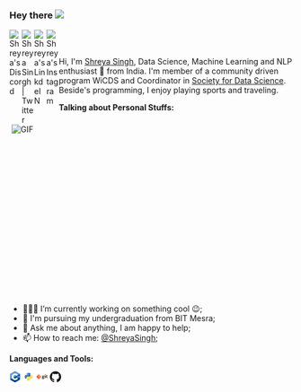 ### Hey there <img src="https://media.giphy.com/media/hvRJCLFzcasrR4ia7z/giphy.gif" width="25px">
<a href="https://discord.gg/FfHjHH9VYc">
  <img align="left" alt="Shreya's Discord" width="22px" src="https://cdn.jsdelivr.net/npm/simple-icons@v3/icons/discord.svg" />
</a>
<a href="https://twitter.com/regulamahila?s=08">
  <img align="left" alt="Shreya Singh | Twitter" width="22px" src="https://cdn.jsdelivr.net/npm/simple-icons@v3/icons/twitter.svg" />
</a>
<a href="https://www.linkedin.com/in/shreya-singh-83b9561a1">
  <img align="left" alt="Shreya's LinkdeIN" width="22px" src="https://cdn.jsdelivr.net/npm/simple-icons@v3/icons/linkedin.svg" />
</a>
<a href="https://www.instagram.com/nottonlyyours/">
  <img align="left" alt="Shreya's Instagram" width="22px" src="https://cdn.jsdelivr.net/npm/simple-icons@v3/icons/instagram.svg" />
</a>


<br>
<br />

Hi, I'm [Shreya Singh](https://www.linkedin.com/in/shreya-singh-83b9561a1), Data Science, Machine Learning and NLP enthusiast 🚀 from India. I'm member of a community driven program WiCDS and Coordinator in [Society for Data Science](https://sdsbitmesra.in/index.html). Beside's programming, I enjoy playing sports and traveling.

  <img align="right" alt="GIF" src="https://github.com/abhisheknaiidu/abhisheknaiidu/blob/master/code.gif?raw=true" width="500" height="320" />
 
**Talking about Personal Stuffs:**

- 👨🏽‍💻 I’m currently working on something cool :wink:;
- 🌱 I'm pursuing my undergraduation from BIT Mesra; 
- 💬 Ask me about anything, I am happy to help;
- 📫 How to reach me: [@ShreyaSingh](https://discord.gg/FfHjHH9VYc);


**Languages and Tools:**  

<code><img height="20" src="https://raw.githubusercontent.com/github/explore/80688e429a7d4ef2fca1e82350fe8e3517d3494d/topics/cpp/cpp.png"></code>
<code><img height="20" src="https://raw.githubusercontent.com/github/explore/80688e429a7d4ef2fca1e82350fe8e3517d3494d/topics/python/python.png"></code>
<code><img height="20" src="https://raw.githubusercontent.com/github/explore/80688e429a7d4ef2fca1e82350fe8e3517d3494d/topics/git/git.png"></code>
<code><img height="20" src="https://raw.githubusercontent.com/github/explore/78df643247d429f6cc873026c0622819ad797942/topics/github/github.png" />
